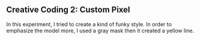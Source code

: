 ## Creative Coding 2: Custom Pixel

In this experiment, I tried to create a kind of funky style. In order to emphasize the model more, I used a gray mask then it created a yellow line.